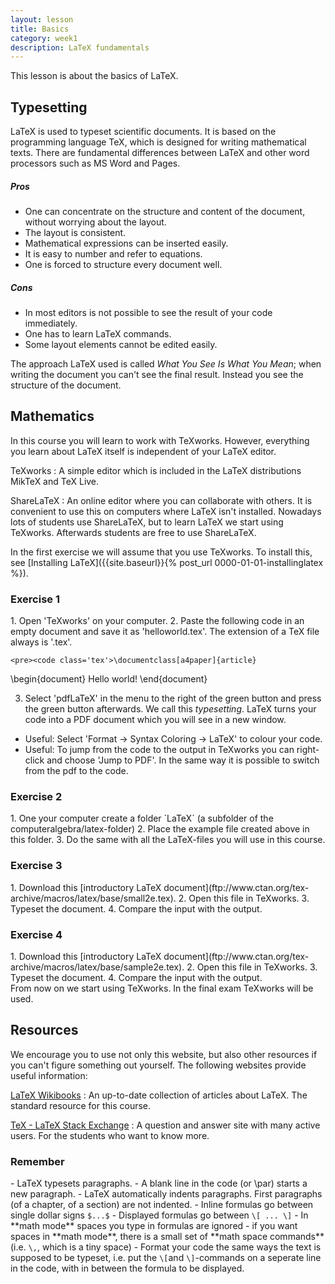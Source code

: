 ```yaml
---
layout: lesson
title: Basics
category: week1
description: LaTeX fundamentals
---
```

This lesson is about the basics of LaTeX. 

Typesetting
--------------

LaTeX is used to typeset scientific documents. It is based on the
programming language TeX, which is designed for writing mathematical
texts. There are fundamental differences between LaTeX and other word
processors such as MS Word and Pages.

##### Pros

-   One can concentrate on the structure and content of the document,
    without worrying about the layout.
-   The layout is consistent.
-   Mathematical expressions can be inserted easily.
-   It is easy to number and refer to equations.
-   One is forced to structure every document well.

##### Cons

-   In most editors is not possible to see the result of your
    code immediately.
-   One has to learn LaTeX commands.
-   Some layout elements cannot be edited easily.

The approach LaTeX used is called *What You See Is What You Mean*; when
writing the document you can't see the final result. Instead you see the
structure of the document.

Mathematics
-----------

In this course you will learn to work with TeXworks. However, everything
you learn about LaTeX itself is independent of your LaTeX editor.

TeXworks
:   A simple editor which is included in the LaTeX distributions MikTeX
    and TeX Live.

ShareLaTeX
:   An online editor where you can collaborate with others. It is
    convenient to use this on computers where LaTeX isn't installed. 
    Nowadays lots of students use ShareLaTeX, but to learn LaTeX we start using TeXworks. 
    Afterwards students are free to use ShareLaTeX. 

In the first exercise we will assume that you use TeXworks. To install
this, see [Installing LaTeX]({{site.baseurl}}{% post_url 0000-01-01-installinglatex %}).

<div class="panel panel-primary">
<div class="panel-heading">
<h3 class="panel-title">
Exercise 1

</h3>
</div>
<div class="panel-body">
1.  Open 'TeXworks' on your computer.
2.  Paste the following code in an empty document and save it as
    'helloworld.tex'. The extension of a TeX file always is '.tex'.

	<pre><code class='tex'>\documentclass[a4paper]{article}
\begin{document}
Hello world!
\end{document}</code></pre>

3. Select 'pdfLaTeX' in the menu to the right of the green button and
press the green button afterwards. We call this *typesetting*. LaTeX
turns your code into a PDF document which you will see in a new window.

-   Useful: Select 'Format -> Syntax Coloring -> LaTeX' to colour
    your code.
-   Useful: To jump from the code to the output in TeXworks you can
    right-click and choose 'Jump to PDF'. In the same way it is possible
    to switch from the pdf to the code.

</div>
</div>
<div class="panel panel-primary">
<div class="panel-heading">
<h3 class="panel-title">
Exercise 2</h3>
</div>
<div class="panel-body">
1.  One your computer create a folder `LaTeX` (a subfolder of the computeralgebra/latex-folder)
2.  Place the example file created above in this folder.
3.  Do the same with all the LaTeX-files you will use in this course. 

</div>
</div><div class="panel panel-primary">
<div class="panel-heading">
<h3 class="panel-title">
Exercise 3</h3>
</div>
<div class="panel-body">
1.  Download this [introductory LaTeX document](ftp://www.ctan.org/tex-archive/macros/latex/base/small2e.tex).
2.  Open this file in TeXworks.
3.  Typeset the document. 
4.  Compare the input with the output. 

</div>
</div><div class="panel panel-primary">
<div class="panel-heading">
<h3 class="panel-title">
Exercise 4</h3>
</div>
<div class="panel-body">
1.  Download this [introductory LaTeX document](ftp://www.ctan.org/tex-archive/macros/latex/base/sample2e.tex).
2.  Open this file in TeXworks.
3.  Typeset the document. 
4.  Compare the input with the output. 

</div>
</div>
From now on we start using TeXworks. In the final exam TeXworks will be used. 

Resources
---------

We encourage you to use not only this website, but also other resources
if you can't figure something out yourself. The following websites
provide useful information:

[LaTeX Wikibooks](https://en.wikibooks.org/wiki/LaTeX)
:   An up-to-date collection of articles about LaTeX. The standard resource for this course. 

[TeX - LaTeX Stack Exchange](http://tex.stackexchange.com)
:   A question and answer site with many active users. For the students who want to know more. 

<div class="panel panel-success">
<div class="panel-heading">
<h3 class="panel-title">
Remember

</h3>
</div>
<div class="panel-body">
- LaTeX typesets paragraphs.
- A blank line in the code (or \par) starts a new paragraph.
- LaTeX automatically indents paragraphs. First paragraphs (of a chapter, of a section) are not indented. 
- Inline formulas go between single dollar signs <code class='tex'>$...$</code>
- Displayed formulas go between <code class='tex'>\[ ... \]</code>
- In **math mode** spaces you type in formulas are ignored
- if you want spaces in **math mode**, there is a small set of **math space commands** (i.e. <code class='tex'>\,</code>, which is a tiny space)
- Format your code the same ways the text is supposed to be typeset, i.e. put the <code class='tex'>\[</code>and <code class='tex'>\]</code>-commands on a seperate line in the code, with in between the formula to be displayed. 

</div>
</div>

